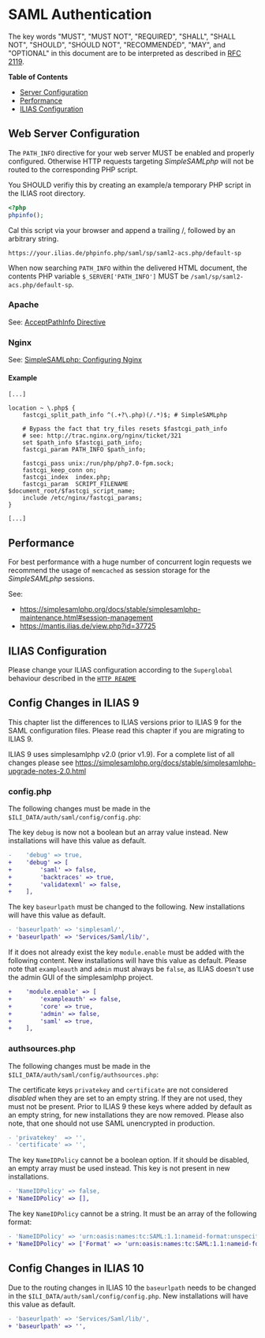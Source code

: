 # SAML Authentication

The key words "MUST", "MUST NOT", "REQUIRED", "SHALL", "SHALL NOT", "SHOULD",
"SHOULD NOT", "RECOMMENDED", "MAY", and "OPTIONAL"
in this document are to be interpreted as described in
[RFC 2119](https://www.ietf.org/rfc/rfc2119.txt).

**Table of Contents**

* [Server Configuration](#web-server-configuration)
* [Performance](#performance)
* [ILIAS Configuration](#ilias-configuration)

## Web Server Configuration

The `PATH_INFO` directive for your web server MUST be enabled
and properly configured. Otherwise HTTP requests
targeting *SimpleSAMLphp* will not be routed to the
corresponding PHP script.

You SHOULD verifiy this by creating an example/a temporary
PHP script in the ILIAS root directory.

```php
<?php
phpinfo();
```

Cal this script via your browser and append a trailing /,
followed by an arbitrary string.

	https://your.ilias.de/phpinfo.php/saml/sp/saml2-acs.php/default-sp

When now searching `PATH_INFO` within the delivered
HTML document, the contents PHP variable `$_SERVER['PATH_INFO']`
MUST be `/saml/sp/saml2-acs.php/default-sp`.

### Apache

See: [AcceptPathInfo Directive](https://httpd.apache.org/docs/2.4/mod/core.html#AcceptPathInfo)

### Nginx

See: [SimpleSAMLphp: Configuring Nginx](https://simplesamlphp.org/docs/development/simplesamlphp-install#section_7)

#### Example
```
[...]

location ~ \.php$ {
	fastcgi_split_path_info ^(.+?\.php)(/.*)$; # SimpleSAMLphp

	# Bypass the fact that try_files resets $fastcgi_path_info
	# see: http://trac.nginx.org/nginx/ticket/321
	set $path_info $fastcgi_path_info;
	fastcgi_param PATH_INFO $path_info;

	fastcgi_pass unix:/run/php/php7.0-fpm.sock;
	fastcgi_keep_conn on;
	fastcgi_index  index.php;
	fastcgi_param  SCRIPT_FILENAME  $document_root/$fastcgi_script_name;
	include /etc/nginx/fastcgi_params;
}

[...]
```

## Performance

For best performance with a huge number of concurrent login requests we recommend
the usage of `memcached` as session storage for the *SimpleSAMLphp* sessions.

See:
- https://simplesamlphp.org/docs/stable/simplesamlphp-maintenance.html#session-management
- https://mantis.ilias.de/view.php?id=37725

## ILIAS Configuration

Please change your ILIAS configuration according to the `Superglobal` behaviour described in
the [`HTTP README`](../../src/HTTP/README.md#dropinreplacements)

## Config Changes in ILIAS 9

This chapter list the differences to ILIAS versions prior to ILIAS 9 for the SAML configuration files.
Please read this chapter if you are migrating to ILIAS 9.

ILIAS 9 uses simplesamlphp v2.0 (prior v1.9). For a complete list of all changes please see https://simplesamlphp.org/docs/stable/simplesamlphp-upgrade-notes-2.0.html

### config.php

The following changes must be made in the `$ILI_DATA/auth/saml/config/config.php`:

The key `debug` is now not a boolean but an array value instead. New installations will have this value as default.
```diff
-    'debug' => true,
+    'debug' => [
+        'saml' => false,
+        'backtraces' => true,
+        'validatexml' => false,
+    ],
```

The key `baseurlpath` must be changed to the following. New installations will have this value as default.
```diff
- 'baseurlpath' => 'simplesaml/',
+ 'baseurlpath' => 'Services/Saml/lib/',
```

If it does not already exist the key `module.enable` must be added with the following content. New installations will have this value as default.
Please note that `exampleauth` and `admin` must always be `false`, as ILIAS doesn't use the admin GUI of the simplesamlphp project.
```diff
+    'module.enable' => [
+        'exampleauth' => false,
+        'core' => true,
+        'admin' => false,
+        'saml' => true,
+    ],
```

### authsources.php

The following changes must be made in the `$ILI_DATA/auth/saml/config/authsources.php`:

The certificate keys `privatekey` and `certificate` are not considered *disabled* when they are set to an empty string. If they are not used, they must not be present.
Prior to ILIAS 9 these keys where added by default as an empty string, for new installations they are now removed.
Please also note, that one should not use SAML unencrypted in production.
```diff
- 'privatekey'  => '',
- 'certificate' => '',
```

The key `NameIDPolicy` cannot be a boolean option. If it should be disabled, an empty array must be used instead. This key is not present in new installations.
```diff
- 'NameIDPolicy' => false,
+ 'NameIDPolicy' => [],
```

The key `NameIDPolicy` cannot be a string. It must be an array of the following format:
```diff
- 'NameIDPolicy' => 'urn:oasis:names:tc:SAML:1.1:nameid-format:unspecified',
+ 'NameIDPolicy' => ['Format' => 'urn:oasis:names:tc:SAML:1.1:nameid-format:unspecified'],
```

## Config Changes in ILIAS 10

Due to the routing changes in ILIAS 10 the `baseurlpath` needs to be changed in the `$ILI_DATA/auth/saml/config/config.php`. New installations will have this value as default.
```diff
- 'baseurlpath' => 'Services/Saml/lib/',
+ 'baseurlpath' => '',
```
